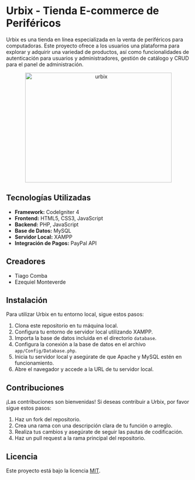 # Urbix - Tienda E-commerce de Periféricos

Urbix es una tienda en línea especializada en la venta de periféricos para computadoras. Este proyecto ofrece a los usuarios una plataforma para explorar y adquirir una variedad de productos, así como funcionalidades de autenticación para usuarios y administradores, gestión de catálogo y CRUD para el panel de administración.
<p align="center">
  <img src="showcase/final-urbix.gif" alt="urbix" width="400" height="300">
</p>

## Tecnologías Utilizadas

- **Framework:** CodeIgniter 4
- **Frontend:** HTML5, CSS3, JavaScript
- **Backend:** PHP, JavaScript
- **Base de Datos:** MySQL
- **Servidor Local:** XAMPP
- **Integración de Pagos:** PayPal API

## Creadores

- Tiago Comba
- Ezequiel Monteverde

## Instalación

Para utilizar Urbix en tu entorno local, sigue estos pasos:

1. Clona este repositorio en tu máquina local.
2. Configura tu entorno de servidor local utilizando XAMPP.
3. Importa la base de datos incluida en el directorio `database`.
4. Configura la conexión a la base de datos en el archivo `app/Config/Database.php`.
5. Inicia tu servidor local y asegúrate de que Apache y MySQL estén en funcionamiento.
6. Abre el navegador y accede a la URL de tu servidor local.

## Contribuciones

¡Las contribuciones son bienvenidas! Si deseas contribuir a Urbix, por favor sigue estos pasos:

1. Haz un fork del repositorio.
2. Crea una rama con una descripción clara de tu función o arreglo.
3. Realiza tus cambios y asegúrate de seguir las pautas de codificación.
4. Haz un pull request a la rama principal del repositorio.

## Licencia

Este proyecto está bajo la licencia [MIT](LICENSE).
